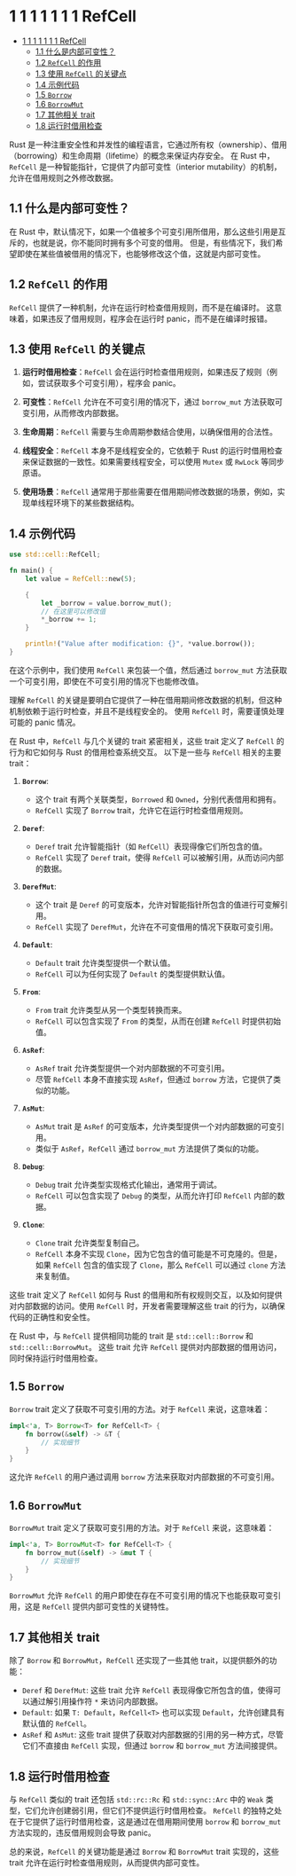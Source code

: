 # 1 1 1 1 1 1 1 RefCell

<!-- TOC START -->
- [1 1 1 1 1 1 1 RefCell](#1-1-1-1-1-1-1-refcell)
  - [1.1 什么是内部可变性？](#什么是内部可变性？)
  - [1.2 `RefCell` 的作用](#refcell-的作用)
  - [1.3 使用 `RefCell` 的关键点](#使用-refcell-的关键点)
  - [1.4 示例代码](#示例代码)
  - [1.5 `Borrow`](#borrow)
  - [1.6 `BorrowMut`](#borrowmut)
  - [1.7 其他相关 trait](#其他相关-trait)
  - [1.8 运行时借用检查](#运行时借用检查)
<!-- TOC END -->














Rust 是一种注重安全性和并发性的编程语言，它通过所有权（ownership）、借用（borrowing）和生命周期（lifetime）的概念来保证内存安全。
在 Rust 中，`RefCell` 是一种智能指针，它提供了内部可变性（interior mutability）的机制，允许在借用规则之外修改数据。

## 1.1 什么是内部可变性？

在 Rust 中，默认情况下，如果一个值被多个可变引用所借用，那么这些引用是互斥的，也就是说，你不能同时拥有多个可变的借用。
但是，有些情况下，我们希望即使在某些值被借用的情况下，也能够修改这个值，这就是内部可变性。

## 1.2 `RefCell` 的作用

`RefCell` 提供了一种机制，允许在运行时检查借用规则，而不是在编译时。
这意味着，如果违反了借用规则，程序会在运行时 panic，而不是在编译时报错。

## 1.3 使用 `RefCell` 的关键点

1. **运行时借用检查**：`RefCell` 会在运行时检查借用规则，如果违反了规则（例如，尝试获取多个可变引用），程序会 panic。

2. **可变性**：`RefCell` 允许在不可变引用的情况下，通过 `borrow_mut` 方法获取可变引用，从而修改内部数据。

3. **生命周期**：`RefCell` 需要与生命周期参数结合使用，以确保借用的合法性。

4. **线程安全**：`RefCell` 本身不是线程安全的，它依赖于 Rust 的运行时借用检查来保证数据的一致性。如果需要线程安全，可以使用 `Mutex` 或 `RwLock` 等同步原语。

5. **使用场景**：`RefCell` 通常用于那些需要在借用期间修改数据的场景，例如，实现单线程环境下的某些数据结构。

## 1.4 示例代码

```rust
use std::cell::RefCell;

fn main() {
    let value = RefCell::new(5);

    {
        let _borrow = value.borrow_mut();
        // 在这里可以修改值
        *_borrow += 1;
    }

    println!("Value after modification: {}", *value.borrow());
}
```

在这个示例中，我们使用 `RefCell` 来包装一个值，然后通过 `borrow_mut` 方法获取一个可变引用，即使在不可变引用的情况下也能修改值。

理解 `RefCell` 的关键是要明白它提供了一种在借用期间修改数据的机制，但这种机制依赖于运行时检查，并且不是线程安全的。
使用 `RefCell` 时，需要谨慎处理可能的 panic 情况。

在 Rust 中，`RefCell` 与几个关键的 trait 紧密相关，这些 trait 定义了 `RefCell` 的行为和它如何与 Rust 的借用检查系统交互。
以下是一些与 `RefCell` 相关的主要 trait：

1. **`Borrow`**:
   - 这个 trait 有两个关联类型，`Borrowed` 和 `Owned`，分别代表借用和拥有。
   - `RefCell` 实现了 `Borrow` trait，允许它在运行时检查借用规则。

2. **`Deref`**:
   - `Deref` trait 允许智能指针（如 `RefCell`）表现得像它们所包含的值。
   - `RefCell` 实现了 `Deref` trait，使得 `RefCell` 可以被解引用，从而访问内部的数据。

3. **`DerefMut`**:
   - 这个 trait 是 `Deref` 的可变版本，允许对智能指针所包含的值进行可变解引用。
   - `RefCell` 实现了 `DerefMut`，允许在不可变借用的情况下获取可变引用。

4. **`Default`**:
   - `Default` trait 允许类型提供一个默认值。
   - `RefCell` 可以为任何实现了 `Default` 的类型提供默认值。

5. **`From`**:
   - `From` trait 允许类型从另一个类型转换而来。
   - `RefCell` 可以包含实现了 `From` 的类型，从而在创建 `RefCell` 时提供初始值。

6. **`AsRef`**:
   - `AsRef` trait 允许类型提供一个对内部数据的不可变引用。
   - 尽管 `RefCell` 本身不直接实现 `AsRef`，但通过 `borrow` 方法，它提供了类似的功能。

7. **`AsMut`**:
   - `AsMut` trait 是 `AsRef` 的可变版本，允许类型提供一个对内部数据的可变引用。
   - 类似于 `AsRef`，`RefCell` 通过 `borrow_mut` 方法提供了类似的功能。

8. **`Debug`**:
   - `Debug` trait 允许类型实现格式化输出，通常用于调试。
   - `RefCell` 可以包含实现了 `Debug` 的类型，从而允许打印 `RefCell` 内部的数据。

9. **`Clone`**:
   - `Clone` trait 允许类型复制自己。
   - `RefCell` 本身不实现 `Clone`，因为它包含的值可能是不可克隆的。但是，如果 `RefCell` 包含的值实现了 `Clone`，那么 `RefCell` 可以通过 `clone` 方法来复制值。

这些 trait 定义了 `RefCell` 如何与 Rust 的借用和所有权规则交互，以及如何提供对内部数据的访问。使用 `RefCell` 时，开发者需要理解这些 trait 的行为，以确保代码的正确性和安全性。

在 Rust 中，与 `RefCell` 提供相同功能的 trait 是 `std::cell::Borrow` 和 `std::cell::BorrowMut`。
这些 trait 允许 `RefCell` 提供对内部数据的借用访问，同时保持运行时借用检查。

## 1.5 `Borrow`

`Borrow` trait 定义了获取不可变引用的方法。对于 `RefCell` 来说，这意味着：

```rust
impl<'a, T> Borrow<T> for RefCell<T> {
    fn borrow(&self) -> &T {
        // 实现细节
    }
}
```

这允许 `RefCell` 的用户通过调用 `borrow` 方法来获取对内部数据的不可变引用。

## 1.6 `BorrowMut`

`BorrowMut` trait 定义了获取可变引用的方法。对于 `RefCell` 来说，这意味着：

```rust
impl<'a, T> BorrowMut<T> for RefCell<T> {
    fn borrow_mut(&self) -> &mut T {
        // 实现细节
    }
}
```

`BorrowMut` 允许 `RefCell` 的用户即使在存在不可变引用的情况下也能获取可变引用，这是 `RefCell` 提供内部可变性的关键特性。

## 1.7 其他相关 trait

除了 `Borrow` 和 `BorrowMut`，`RefCell` 还实现了一些其他 trait，以提供额外的功能：

- `Deref` 和 `DerefMut`: 这些 trait 允许 `RefCell` 表现得像它所包含的值，使得可以通过解引用操作符 `*` 来访问内部数据。
- `Default`: 如果 `T: Default`，`RefCell<T>` 也可以实现 `Default`，允许创建具有默认值的 `RefCell`。
- `AsRef` 和 `AsMut`: 这些 trait 提供了获取对内部数据的引用的另一种方式，尽管它们不直接由 `RefCell` 实现，但通过 `borrow` 和 `borrow_mut` 方法间接提供。

## 1.8 运行时借用检查

与 `RefCell` 类似的 trait 还包括 `std::rc::Rc` 和 `std::sync::Arc` 中的 `Weak` 类型，它们允许创建弱引用，但它们不提供运行时借用检查。
`RefCell` 的独特之处在于它提供了运行时借用检查，这是通过在借用期间使用 `borrow` 和 `borrow_mut` 方法实现的，违反借用规则会导致 panic。

总的来说，`RefCell` 的关键功能是通过 `Borrow` 和 `BorrowMut` trait 实现的，这些 trait 允许在运行时检查借用规则，从而提供内部可变性。

